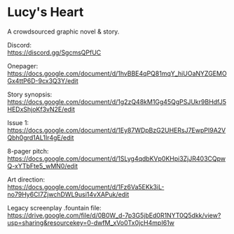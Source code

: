 # Lucy's Heart

A crowdsourced graphic novel &amp; story.

Discord: \
https://discord.gg/SgcmsQPfUC

Onepager: \
https://docs.google.com/document/d/1hvBBE4qPQ81mqY_hiUOaNYZGEMOGx4ttP6D-9cx3Q3Y/edit

Story synopsis: \
https://docs.google.com/document/d/1g2zQ48kM1Gg45QgPSJUkr9BHdfJ5HEDxShjoKf3vN2E/edit

Issue 1: \
https://docs.google.com/document/d/1Ey87WDpBzG2UHERsJ7EwpPI9A2VQbh0grd1AL1Ir4gE/edit

8-pager pitch: \
https://docs.google.com/document/d/1SLyg4qdbKVp0KHpi3ZjJR403CQpwQ-xYTbFte5_wMN0/edit

Art direction: \
https://docs.google.com/document/d/1Fz6Va5EKk3iL-no79Hy6CI7ZjwchDWL9usi14vXAPuk/edit

Legacy screenplay .fountain file: \
https://drive.google.com/file/d/0B0W_d-7p3G5jbEd0R1NYT0Q5dkk/view?usp=sharing&resourcekey=0-dwfM_xVo0Tx0jcH4mpI61w 
